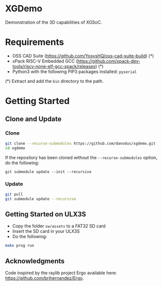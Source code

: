 # XGDemo

Demonstration of the 3D capabilities of XGSoC.

# Requirements

- OSS CAD Suite (https://github.com/YosysHQ/oss-cad-suite-build) (*)
- xPack RISC-V Embedded GCC (https://github.com/xpack-dev-tools/riscv-none-elf-gcc-xpack/releases) (*)
- Python3 with the following PIP3 packages installed: `pyserial`

(*) Extract and add the `bin` directory to the path.

# Getting Started

## Clone and Update

### Clone

```bash
git clone --recurse-submodules https://github.com/danodus/xgdemo.git
cd xgdemo
```

If the repository has been cloned without the `--recurse-submodules` option, do the following:
```
git submodule update --init --recursive
```

### Update

```bash
git pull
git submodule update --recursive
```

## Getting Started on ULX3S

- Copy the folder `sw/assets` to a FAT32 SD card
- Insert the SD card in your ULX3S
- Do the following:

```bash
make prog run
```

## Acknowledgments

Code inspired by the raylib project Ergo available here: https://github.com/brihernandez/Ergo.
